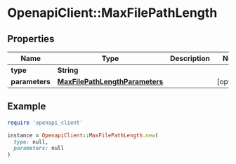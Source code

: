 # OpenapiClient::MaxFilePathLength

## Properties

| Name | Type | Description | Notes |
| ---- | ---- | ----------- | ----- |
| **type** | **String** |  |  |
| **parameters** | [**MaxFilePathLengthParameters**](MaxFilePathLengthParameters.md) |  | [optional] |

## Example

```ruby
require 'openapi_client'

instance = OpenapiClient::MaxFilePathLength.new(
  type: null,
  parameters: null
)
```


